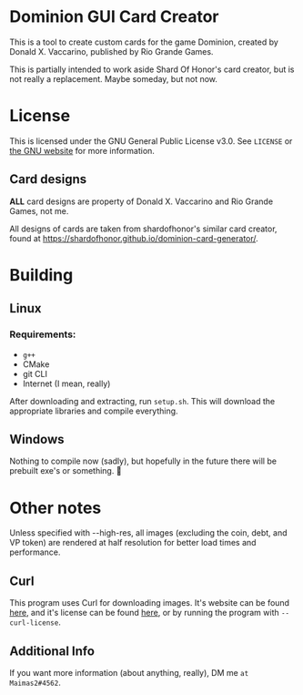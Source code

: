 # Dominion GUI Card Creator
This is a tool to create custom cards for the game Dominion, created by Donald X. Vaccarino, published by Rio Grande Games.

This is partially intended to work aside Shard Of Honor's card creator, but is not really a replacement. Maybe someday, but not now.

# License
This is licensed under the GNU General Public License v3.0. See `LICENSE` or [the GNU website](https://www.gnu.org/licenses/gpl-3.0.en.html) for more information.

## Card designs
**ALL** card designs are property of Donald X. Vaccarino and Rio Grande Games, not me.

All designs of cards are taken from shardofhonor's similar card creator, found at https://shardofhonor.github.io/dominion-card-generator/.

# Building
## Linux
### Requirements:
* `g++`
* CMake
* git CLI
* Internet (I mean, really)

After downloading and extracting, run `setup.sh`. This will download the appropriate libraries and compile everything.

## Windows
Nothing to compile now (sadly), but hopefully in the future there will be prebuilt exe's or something. :shrug:

# Other notes
Unless specified with --high-res, all images (excluding the coin, debt, and VP token) are rendered at half resolution for better load times and performance.
## Curl
This program uses Curl for downloading images. It's website can be found [here](https://curl.se/), and it's license can be found [here](https://curl.se/docs/copyright.html), or by running the program with `--curl-license`.
## Additional Info
If you want more information (about anything, really), DM me `at Maimas2#4562`.